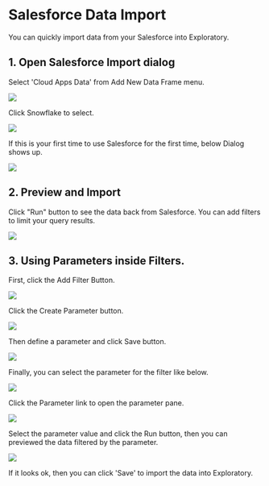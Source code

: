 # Salesforce Data Import

You can quickly import data from your Salesforce into Exploratory.


## 1. Open Salesforce Import dialog

Select 'Cloud Apps Data' from Add New Data Frame menu.

![](images/import-cloudapps.png)

Click Snowflake to select.

![](images/salesforce-picker.png)


If this is your first time to use Salesforce for the first time, below Dialog shows up.

![](images/salesforce_oauth.png)

## 2. Preview and Import

Click "Run" button to see the data back from Salesforce. You can add filters to limit your query results.

![](images/salesforce-import.png)

## 3. Using Parameters inside Filters.

First, click the Add Filter Button.

![](images/add_salesforce_filter.png)

Click the Create Parameter button.

![](images/add_salesforce_parameter.png)

Then define a parameter and click Save button.

![](images/create_salesforce_parameter.png)

Finally, you can select the parameter for the filter like below.

![](images/select_salesforce_parameter.png)

Click the Parameter link to open the parameter pane.

![](images/open_salesforce_parameter.png)

Select the parameter value and click the Run button, then you can previewed the data filtered by the parameter.

![](images/preview_salesforce_filtered_data.png)


If it looks ok, then you can click 'Save' to import the data into Exploratory.

